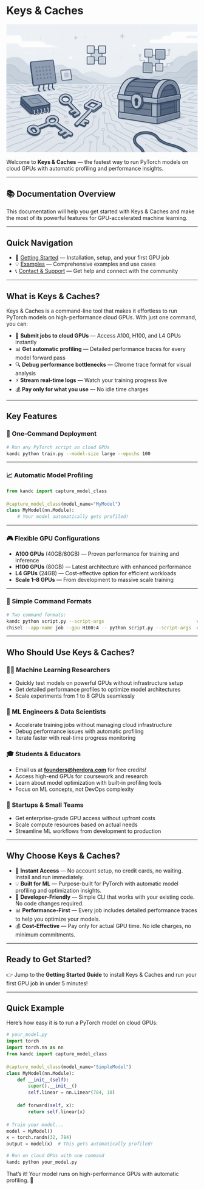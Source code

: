 # Keys & Caches

![Keys & Caches Banner](assets/banner.png)

Welcome to **Keys & Caches** — the fastest way to run PyTorch models on cloud GPUs with automatic profiling and performance insights.

---

## 📚 Documentation Overview

This documentation will help you get started with Keys & Caches and make the most of its powerful features for GPU-accelerated machine learning.

---

## Quick Navigation

* 🚀 [Getting Started](#getting-started) — Installation, setup, and your first GPU job
* 💡 [Examples](#examples) — Comprehensive examples and use cases
* 📞 [Contact & Support](#contact--support) — Get help and connect with the community

---

## What is Keys & Caches?

Keys & Caches is a command-line tool that makes it effortless to run PyTorch models on high-performance cloud GPUs. With just one command, you can:

* 🚀 **Submit jobs to cloud GPUs** — Access A100, H100, and L4 GPUs instantly
* 📊 **Get automatic profiling** — Detailed performance traces for every model forward pass
* 🔍 **Debug performance bottlenecks** — Chrome trace format for visual analysis
* ⚡ **Stream real-time logs** — Watch your training progress live
* 💰 **Pay only for what you use** — No idle time charges

---

## Key Features

### 🎯 One-Command Deployment

```bash
# Run any PyTorch script on cloud GPUs
kandc python train.py --model-size large --epochs 100
```

---

### 📈 Automatic Model Profiling

```python
from kandc import capture_model_class

@capture_model_class(model_name="MyModel")
class MyModel(nn.Module):
    # Your model automatically gets profiled!
```

---

### 🎮 Flexible GPU Configurations

* **A100 GPUs** (40GB/80GB) — Proven performance for training and inference
* **H100 GPUs** (80GB) — Latest architecture with enhanced performance
* **L4 GPUs** (24GB) — Cost-effective option for efficient workloads
* **Scale 1–8 GPUs** — From development to massive scale training

---

### 🔧 Simple Command Formats

```bash
# Two command formats:
kandc python script.py --script-args                                  # Interactive
chisel --app-name job --gpu H100:4 -- python script.py --script-args  # Separator
```

---

## Who Should Use Keys & Caches?

### 🧑‍🔬 Machine Learning Researchers

* Quickly test models on powerful GPUs without infrastructure setup
* Get detailed performance profiles to optimize model architectures
* Scale experiments from 1 to 8 GPUs seamlessly

### 🏢 ML Engineers & Data Scientists

* Accelerate training jobs without managing cloud infrastructure
* Debug performance issues with automatic profiling
* Iterate faster with real-time progress monitoring

### 🎓 Students & Educators

* Email us at **[founders@herdora.com](mailto:founders@herdora.com)** for free credits!
* Access high-end GPUs for coursework and research
* Learn about model optimization with built-in profiling tools
* Focus on ML concepts, not DevOps complexity

### 🚀 Startups & Small Teams

* Get enterprise-grade GPU access without upfront costs
* Scale compute resources based on actual needs
* Streamline ML workflows from development to production

---

## Why Choose Keys & Caches?

* 🚀 **Instant Access** — No account setup, no credit cards, no waiting. Install and run immediately.
* 💡 **Built for ML** — Purpose-built for PyTorch with automatic model profiling and optimization insights.
* 🎯 **Developer-Friendly** — Simple CLI that works with your existing code. No code changes required.
* 📊 **Performance-First** — Every job includes detailed performance traces to help you optimize your models.
* 💰 **Cost-Effective** — Pay only for actual GPU time. No idle charges, no minimum commitments.

---

## Ready to Get Started?

👉 Jump to the **Getting Started Guide** to install Keys & Caches and run your first GPU job in under 5 minutes!

---

## Quick Example

Here’s how easy it is to run a PyTorch model on cloud GPUs:

```python
# your_model.py
import torch
import torch.nn as nn
from kandc import capture_model_class

@capture_model_class(model_name="SimpleModel")
class MyModel(nn.Module):
    def __init__(self):
        super().__init__()
        self.linear = nn.Linear(784, 10)
    
    def forward(self, x):
        return self.linear(x)

# Train your model...
model = MyModel()
x = torch.randn(32, 784)
output = model(x)  # This gets automatically profiled!
```

```bash
# Run on cloud GPUs with one command
kandc python your_model.py
```

That’s it! Your model runs on high-performance GPUs with automatic profiling. 🎉
